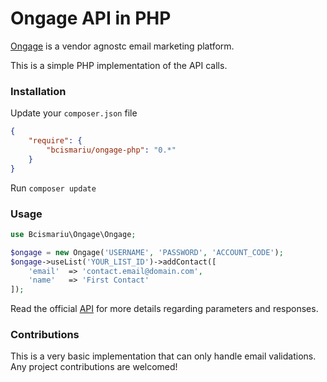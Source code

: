 # Ongage API in PHP

[Ongage](https://www.ongage.com) is a vendor agnostc email marketing platform.

This is a simple PHP implementation of the API calls.

### Installation
Update your `composer.json` file
```json
{
    "require": {
        "bcismariu/ongage-php": "0.*"
    }
}
```
Run `composer update`

### Usage
```php
use Bcismariu\Ongage\Ongage;

$ongage = new Ongage('USERNAME', 'PASSWORD', 'ACCOUNT_CODE');
$ongage->useList('YOUR_LIST_ID')->addContact([
    'email'  => 'contact.email@domain.com',
    'name'   => 'First Contact'
]);
```
Read the official [API](https://ongage.atlassian.net/wiki/display/HELP/API) for more details regarding parameters and responses.

### Contributions

This is a very basic implementation that can only handle email validations. Any project contributions are welcomed!

